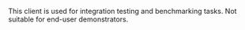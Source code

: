 This client is used for integration testing and benchmarking tasks. Not suitable for end-user demonstrators. 
